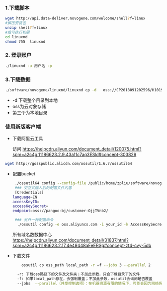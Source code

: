 ### 1.下载脚本

```bash
wget http://api.data-deliver.novogene.com/welcome/shell?f=linux
#解压安装包
unzip shell?f=linux
#给可执行权限
cd linuxnd
chmod 755  linuxnd
```



### 2. 登录账户

```bash
./linuxnd -u 用户名 -p
```



### 3.下载数据

```bash
./software/novogene/linuxnd/linuxnd cp -d   oss://CP2018091202596/H101SC19090378/KY_kehu_JK/X101SC19090378-Z01/X101SC19090378-Z01-F001/ HPC22
```

+ -d 下载整个目录到本地
+ oss为云对象存储
+ 第三个为本地目录



### 使用新版客户端

+ 下载阿里云工具

  访问 https://helpcdn.aliyun.com/document_detail/120075.html?spm=a2c4g.11186623.2.9.43a11c7aq3ESld#concept-303829 

```bash
wget http://gosspublic.alicdn.com/ossutil/1.6.7/ossutil64   
```

+ 配置bucket

  ```bash
   ./ossutil64 config --config-file /public/home/zpliu/software/novogene/ossutilconfig
   ### 交互式输入后的配置文件内容
   [Credentials]
  language=EN
  accessKeyID=
  accessKeySecret=
  endpoint=oss://pangoo-bj/customer-OjjTVnb2/
  
   ### 另外一种配置命令
    ./ossutil config -e oss.aliyuncs.com -i your_id -k AccessKeySecret
  ```

  所有域名数数据中心  https://helpcdn.aliyun.com/document_detail/31837.html?spm=a2c4g.11186623.2.17.4e49448aEeERSg#concept-zt4-cvy-5db 

+ 下载文件

  ```bash
      ossutil cp oss_path local_path -r –f --jobs 3 --parallel 2
  ```

  ```bash
    -r: 下载oss路径下的文件及文件夹；不加此参数，只会下载目录下的文件
    -f: 如果local_path存在，会强制覆盖；不加此参数，ossutil会询问是否覆盖
    --jobs  --parallel（并发控制选项）：在机器资源有限的情况下，可能会因为网络传输太慢，产生E0F错误
  ```

  

